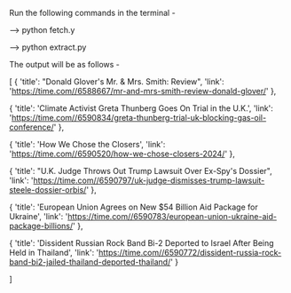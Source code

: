 Run the following commands in the terminal - 

 --> python fetch.y
 
 --> python extract.py

 The output will be as follows - 

 [
   {
     'title': "Donald Glover's Mr. & Mrs. Smith: Review", 
     'link': 'https://time.com//6588667/mr-and-mrs-smith-review-donald-glover/'
   }, 
   
   {
     'title': 'Climate Activist Greta Thunberg Goes On Trial in the U.K.', 
     'link': 'https://time.com//6590834/greta-thunberg-trial-uk-blocking-gas-oil-conference/'
   }, 
   
   {
     'title': 'How We Chose the Closers', 
     'link': 'https://time.com//6590520/how-we-chose-closers-2024/'
   }, 
   
   {
     'title': "U.K. Judge Throws Out Trump Lawsuit Over Ex-Spy's Dossier", 
     'link': 'https://time.com//6590797/uk-judge-dismisses-trump-lawsuit-steele-dossier-orbis/'
   }, 
   
   {
     'title': 'European Union Agrees on New $54 Billion Aid Package for Ukraine', 
     'link': 'https://time.com//6590783/european-union-ukraine-aid-package-billions/'
   }, 
   
   {
     'title': 'Dissident Russian Rock Band Bi-2 Deported to Israel After Being Held in Thailand', 
     'link': 'https://time.com//6590772/dissident-russia-rock-band-bi2-jailed-thailand-deported-thailand/'
   }

]
 
